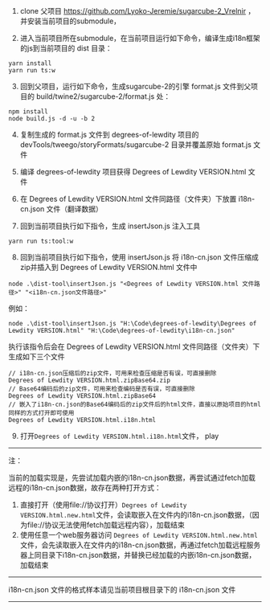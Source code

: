 

1. clone 父项目 https://github.com/Lyoko-Jeremie/sugarcube-2_Vrelnir ， 并安装当前项目的submodule，

2. 进入当前项目所在submodule，在当前项目运行如下命令，编译生成i18n框架的js到当前项目的 dist 目录：

```shell
yarn install
yarn run ts:w
```

3. 回到父项目，运行如下命令，生成sugarcube-2的引擎 format.js 文件到父项目的 build/twine2/sugarcube-2/format.js 处：

```shell
npm install
node build.js -d -u -b 2
```

4. 复制生成的 format.js 文件到 degrees-of-lewdity 项目的 devTools/tweego/storyFormats/sugarcube-2 目录并覆盖原始 format.js 文件

5. 编译 degrees-of-lewdity 项目获得 Degrees of Lewdity VERSION.html 文件

6. 在 Degrees of Lewdity VERSION.html 文件同路径（文件夹）下放置 i18n-cn.json 文件（翻译数据）
7. 回到当前项目执行如下指令，生成 insertJson.js 注入工具

```shell
yarn run ts:tool:w
```

8. 回到当前项目执行如下指令，使用 insertJson.js 将 i18n-cn.json 文件压缩成zip并插入到 Degrees of Lewdity VERSION.html 文件中

```shell
node .\dist-tool\insertJson.js "<Degrees of Lewdity VERSION.html 文件路径>" "<i18n-cn.json文件路径>"
```
例如：
```shell
node .\dist-tool\insertJson.js "H:\Code\degrees-of-lewdity\Degrees of Lewdity VERSION.html" "H:\Code\degrees-of-lewdity\i18n-cn.json"
```
执行该指令后会在 Degrees of Lewdity VERSION.html 文件同路径（文件夹）下生成如下三个文件
```
// i18n-cn.json压缩后的zip文件，可用来检查压缩是否有误，可直接删除
Degrees of Lewdity VERSION.html.zipBase64.zip
// Base64编码后的zip文件，可用来检查编码是否有误，可直接删除
Degrees of Lewdity VERSION.html.zipBase64
// 嵌入了i18n-cn.json的Base64编码后的zip文件后的html文件，直接以原始项目的html同样的方式打开即可使用
Degrees of Lewdity VERSION.html.i18n.html
```
9. 打开`Degrees of Lewdity VERSION.html.i18n.html`文件， play

---

注：

当前的加载实现是，先尝试加载内嵌的i18n-cn.json数据，再尝试通过fetch加载远程的i18n-cn.json数据，故存在两种打开方式：

1. 直接打开（使用file://协议打开）`Degrees of Lewdity VERSION.html.new.html`文件，会读取嵌入在文件内的i18n-cn.json数据，（因为file://协议无法使用fetch加载远程内容），加载结束
2. 使用任意一个web服务器访问 `Degrees of Lewdity VERSION.html.new.html` 文件，会先读取嵌入在文件内的i18n-cn.json数据，再通过fetch加载远程服务器上同目录下i18n-cn.json数据，并替换已经加载的内嵌i18n-cn.json数据，加载结束


---

i18n-cn.json 文件的格式样本请见当前项目根目录下的 i18n-cn.json 文件

---



